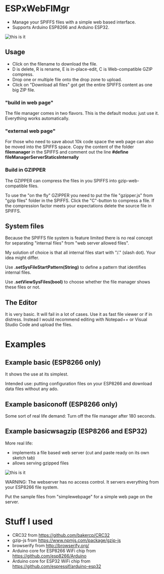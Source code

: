 # ESPxWebFlMgr

* Manage your SPIFFS files with a simple web based interface.
* Supports Arduino ESP8266 and Arduino ESP32.

![this is it](https://raw.githubusercontent.com/holgerlembke/ESP8266WebFlMgr/master/img/screenshot1.png)

## Usage
* Click on the filename to download the file.
* D is delete, R is rename, E is in-place-edit, C is Web-compatible GZIP compress.
* Drop one or multiple file onto the drop zone to upload.
* Click on "Download all files" got get the entire SPIFFS content as one big ZIP file. 


### "build in web page" 

The file manager comes in two flavors. This is the default modus: just use it. Everything works automatically.

### "external web page"

For those who need to save about 10k code space the web page can also be moved into the SPIFFS space. Copy the content of
the folder __filemanager__ in the SPIFFS and comment out the line __#define fileManagerServerStaticsInternally__

### Build in GZIPPER

The GZIPPER can compress the files in you SPIFFS into gzip-web-compatible files.

To use the "on the fly" GZIPPER you need to put the file "gzipper.js" from "gzip files" folder in the SPIFFS. Click the "C"-button to compress a file. If the compression factor meets your expectations delete the source file in SPIFFS.

## System files

Because the SPIFFS file system is feature limited there is no real concept for separating "internal files" from "web server allowed files".

My solution of choice is that all internal files start with "/." (slash dot). Your idea might differ.

Use __.setSysFileStartPattern(String)__ to define a pattern that identifies internal files.

Use __.setViewSysFiles(bool)__ to choose whether the file manager shows these files or not.

## The Editor

It is very basic. It will fail in a lot of cases. Use it as fast file viewer or if in distress. Instead I would recommend editing with Notepad++ or Visual Studio Code and upload the files.

# Examples

## Example __basic__ (ESP8266 only)

It shows the use at its simplest. 

Intended use: putting configuration files on your ESP8266 and download data files without any ado.

## Example __basiconoff__ (ESP8266 only)

Some sort of real life demand: Turn off the file manager after 180 seconds.

## Example __basicwsagzip__ (ESP8266 and ESP32)

More real life:
* implements a file based web server (cut and paste ready on its own sketch tab)
* allows serving gzipped files

![this is it](https://raw.githubusercontent.com/holgerlembke/ESP8266WebFlMgr/master/img/screenshot2.png)

WARNING: The webserver has no access control. It servers everything from your ESP8266 file system.

Put the sample files from "simplewebpage" for a simple web page on the server.

# Stuff I used

* CRC32 from https://github.com/bakercp/CRC32
* gzip-js from https://www.npmjs.com/package/gzip-js
* browserify from http://browserify.org/
* Arduino core for ESP8266 WiFi chip from https://github.com/esp8266/Arduino
* Arduino core for ESP32 WiFi chip from https://github.com/espressif/arduino-esp32


